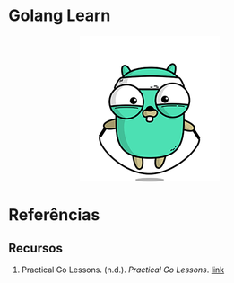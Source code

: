 # Golang Learn

<div align="center">
    <img src="./markdown/images/golang-workout.gif" alt="Golang Workout">
</div>

# Referências

## Recursos
1. Practical Go Lessons. (n.d.). *Practical Go Lessons*. [link](https://www.practical-go-lessons.com/)
